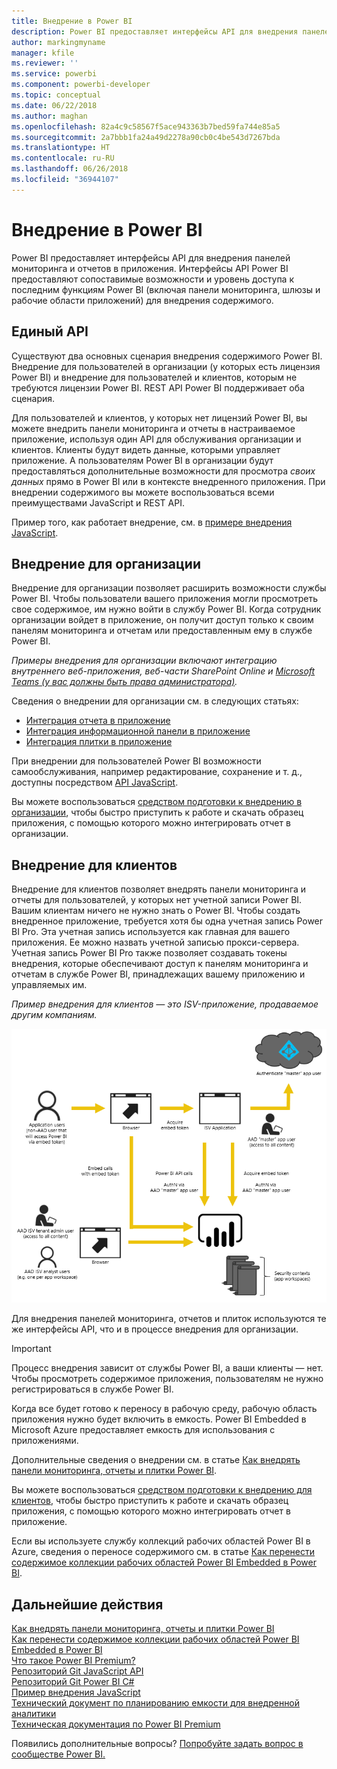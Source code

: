 ```yaml
---
title: Внедрение в Power BI
description: Power BI предоставляет интерфейсы API для внедрения панелей мониторинга и отчетов в приложения.
author: markingmyname
manager: kfile
ms.reviewer: ''
ms.service: powerbi
ms.component: powerbi-developer
ms.topic: conceptual
ms.date: 06/22/2018
ms.author: maghan
ms.openlocfilehash: 82a4c9c58567f5ace943363b7bed59fa744e85a5
ms.sourcegitcommit: 2a7bbb1fa24a49d2278a90cb0c4be543d7267bda
ms.translationtype: HT
ms.contentlocale: ru-RU
ms.lasthandoff: 06/26/2018
ms.locfileid: "36944107"
---
```

# <a name="embedding-with-power-bi"></a>Внедрение в Power BI
Power BI предоставляет интерфейсы API для внедрения панелей мониторинга и отчетов в приложения. Интерфейсы API Power BI предоставляют сопоставимые возможности и уровень доступа к последним функциям Power BI (включая панели мониторинга, шлюзы и рабочие области приложений) для внедрения содержимого.

## <a name="a-single-api"></a>Единый API
Существуют два основных сценария внедрения содержимого Power BI.  Внедрение для пользователей в организации (у которых есть лицензия Power BI) и внедрение для пользователей и клиентов, которым не требуются лицензии Power BI. REST API Power BI поддерживает оба сценария. 

Для пользователей и клиентов, у которых нет лицензий Power BI, вы можете внедрить панели мониторинга и отчеты в настраиваемое приложение, используя один API для обслуживания организации и клиентов. Клиенты будут видеть данные, которыми управляет приложение. А пользователям Power BI в организации будут предоставляться дополнительные возможности для просмотра *своих данных* прямо в Power BI или в контексте внедренного приложения. При внедрении содержимого вы можете воспользоваться всеми преимуществами JavaScript и REST API.

Пример того, как работает внедрение, см. в [примере внедрения JavaScript](https://microsoft.github.io/PowerBI-JavaScript/demo/).

## <a name="embedding-for-your-organization"></a>Внедрение для организации
Внедрение для организации позволяет расширить возможности службы Power BI. Чтобы пользователи вашего приложения могли просмотреть свое содержимое, им нужно войти в службу Power BI. Когда сотрудник организации войдет в приложение, он получит доступ только к своим панелям мониторинга и отчетам или предоставленным ему в службе Power BI. 

*Примеры внедрения для организации включают интеграцию внутреннего веб-приложения, веб-части SharePoint Online и [Microsoft Teams (у вас должны быть права администратора)](https://powerbi.microsoft.com/en-us/blog/power-bi-teams-up-with-microsoft-teams/).*

Сведения о внедрении для организации см. в следующих статьях:

* [Интеграция отчета в приложение](integrate-report.md)
* [Интеграция информационной панели в приложение](integrate-dashboard.md)
* [Интеграция плитки в приложение](integrate-tile.md)

При внедрении для пользователей Power BI возможности самообслуживания, например редактирование, сохранение и т. д., доступны посредством [API JavaScript](https://github.com/Microsoft/PowerBI-JavaScript).

Вы можете воспользоваться [средством подготовки к внедрению в организации](https://aka.ms/embedsetup/UserOwnsData), чтобы быстро приступить к работе и скачать образец приложения, с помощью которого можно интегрировать отчет в организации.

## <a name="embedding-for-your-customers"></a>Внедрение для клиентов
Внедрение для клиентов позволяет внедрять панели мониторинга и отчеты для пользователей, у которых нет учетной записи Power BI. Вашим клиентам ничего не нужно знать о Power BI. Чтобы создать внедренное приложение, требуется хотя бы одна учетная запись Power BI Pro. Эта учетная запись используется как главная для вашего приложения. Ее можно назвать учетной записью прокси-сервера. Учетная запись Power BI Pro также позволяет создавать токены внедрения, которые обеспечивают доступ к панелям мониторинга и отчетам в службе Power BI, принадлежащих вашему приложению и управляемых им. 

*Пример внедрения для клиентов — это ISV-приложение, продаваемое другим компаниям.*

![Последовательность внедрения для клиентов](media/embedding/powerbi-embed-flow.png)

Для внедрения панелей мониторинга, отчетов и плиток используются те же интерфейсы API, что и в процессе внедрения для организации.

> [!IMPORTANT]
> Процесс внедрения зависит от службы Power BI, а ваши клиенты — нет. Чтобы просмотреть содержимое приложения, пользователям не нужно регистрироваться в службе Power BI.
> 

Когда все будет готово к переносу в рабочую среду, рабочую область приложения нужно будет включить в емкость. Power BI Embedded в Microsoft Azure предоставляет емкость для использования с приложениями.

Дополнительные сведения о внедрении см. в статье [Как внедрять панели мониторинга, отчеты и плитки Power BI](embedding-content.md).

Вы можете воспользоваться [средством подготовки к внедрению для клиентов](https://aka.ms/embedsetup/AppOwnsData), чтобы быстро приступить к работе и скачать образец приложения, с помощью которого можно интегрировать отчет в приложение.

Если вы используете службу коллекций рабочих областей Power BI в Azure, сведения о переносе содержимого см. в статье [Как перенести содержимое коллекции рабочих областей Power BI Embedded в Power BI](migrate-from-powerbi-embedded.md).

## <a name="next-steps"></a>Дальнейшие действия
[Как внедрять панели мониторинга, отчеты и плитки Power BI](embedding-content.md)  
[Как перенести содержимое коллекции рабочих областей Power BI Embedded в Power BI](migrate-from-powerbi-embedded.md)  
[Что такое Power BI Premium?](../service-premium.md)  
[Репозиторий Git JavaScript API](https://github.com/Microsoft/PowerBI-JavaScript)  
[Репозиторий Git Power BI C#](https://github.com/Microsoft/PowerBI-CSharp)  
[Пример внедрения JavaScript](https://microsoft.github.io/PowerBI-JavaScript/demo/)  
[Технический документ по планированию емкости для внедренной аналитики](https://aka.ms/pbiewhitepaper)  
[Техническая документация по Power BI Premium](https://aka.ms/pbipremiumwhitepaper)  

Появились дополнительные вопросы? [Попробуйте задать вопрос в сообществе Power BI.](http://community.powerbi.com/)

